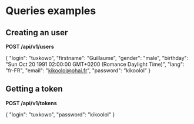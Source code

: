 Queries examples
================

Creating an user
----------------

**POST /api/v1/users**

{
    "login": "tuxkowo",
    "firstname": "Guillaume",
    "gender": "male",
    "birthday": "Sun Oct 20 1991 02:00:00 GMT+0200 (Romance Daylight Time)",
    "lang": "fr-FR",
    "email": "kikoolol@ohai.fr",
    "password": "kikoolol"
}

Getting a token
---------------

**POST /api/v1/tokens**

{
    "login": "tuxkowo",
    "password": "kikoolol"
}